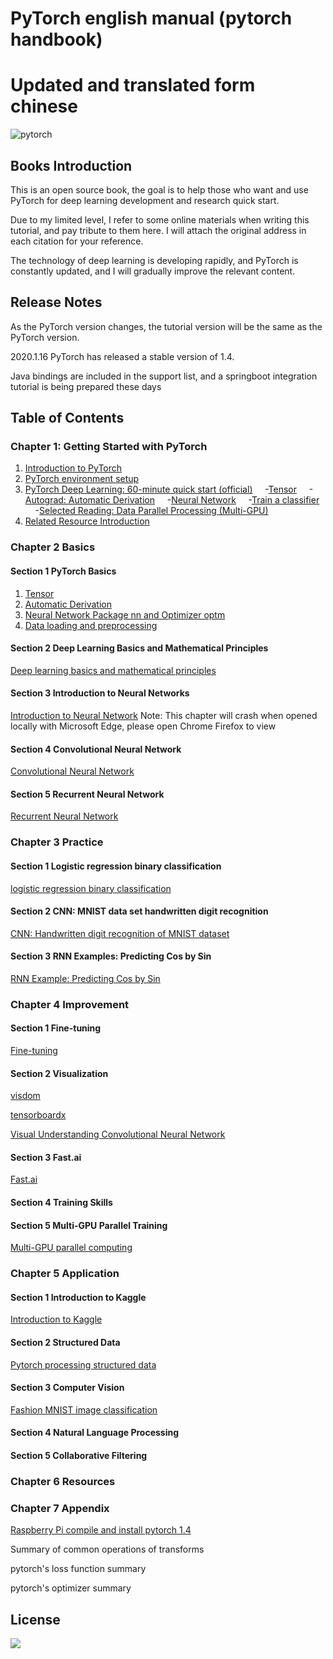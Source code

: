 # PyTorch english manual (pytorch handbook)
# Updated and translated form chinese
![pytorch](https://raw.githubusercontent.com/pytorch/pytorch/master/docs/source/_static/img/pytorch-logo-dark.png)

## Books Introduction
This is an open source book, the goal is to help those who want and use PyTorch for deep learning development and research quick start.

Due to my limited level, I refer to some online materials when writing this tutorial, and pay tribute to them here. I will attach the original address in each citation for your reference.

The technology of deep learning is developing rapidly, and PyTorch is constantly updated, and I will gradually improve the relevant content.

## Release Notes
As the PyTorch version changes, the tutorial version will be the same as the PyTorch version.

2020.1.16 PyTorch has released a stable version of 1.4.

Java bindings are included in the support list, and a springboot integration tutorial is being prepared these days







## Table of Contents

### Chapter 1: Getting Started with PyTorch

1. [Introduction to PyTorch](chapter1/1.1-pytorch-introduction.md)
2. [PyTorch environment setup](chapter1/1.2-pytorch-installation.md)
3. [PyTorch Deep Learning: 60-minute quick start (official)](chapter1/1.3-deep-learning-with-pytorch-60-minute-blitz.md)
    -[Tensor](chapter1/1_tensor_tutorial.ipynb)
    -[Autograd: Automatic Derivation](chapter1/2_autograd_tutorial.ipynb)
    -[Neural Network](chapter1/3_neural_networks_tutorial.ipynb)
    -[Train a classifier](chapter1/4_cifar10_tutorial.ipynb)
    -[Selected Reading: Data Parallel Processing (Multi-GPU)](chapter1/5_data_parallel_tutorial.ipynb)
4. [Related Resource Introduction](chapter1/1.4-pytorch-resource.md)

### Chapter 2 Basics
#### Section 1 PyTorch Basics
1. [Tensor](chapter2/2.1.1.pytorch-basics-tensor.ipynb)
2. [Automatic Derivation](chapter2/2.1.2-pytorch-basics-autograd.ipynb)
3. [Neural Network Package nn and Optimizer optm](chapter2/2.1.3-pytorch-basics-nerual-network.ipynb)
4. [Data loading and preprocessing](chapter2/2.1.4-pytorch-basics-data-loader.ipynb)
#### Section 2 Deep Learning Basics and Mathematical Principles

[Deep learning basics and mathematical principles](chapter2/2.2-deep-learning-basic-mathematics.ipynb)

#### Section 3 Introduction to Neural Networks

[Introduction to Neural Network](chapter2/2.3-deep-learning-neural-network-introduction.ipynb) Note: This chapter will crash when opened locally with Microsoft Edge, please open Chrome Firefox to view

#### Section 4 Convolutional Neural Network

[Convolutional Neural Network](chapter2/2.4-cnn.ipynb)

#### Section 5 Recurrent Neural Network

[Recurrent Neural Network](chapter2/2.5-rnn.ipynb)

### Chapter 3 Practice
#### Section 1 Logistic regression binary classification

[logistic regression binary classification](chapter3/3.1-logistic-regression.ipynb)


#### Section 2 CNN: MNIST data set handwritten digit recognition

[CNN: Handwritten digit recognition of MNIST dataset](chapter3/3.2-mnist.ipynb)

#### Section 3 RNN Examples: Predicting Cos by Sin

[RNN Example: Predicting Cos by Sin](chapter3/3.3-rnn.ipynb)

### Chapter 4 Improvement
#### Section 1 Fine-tuning

[Fine-tuning](chapter4/4.1-fine-tuning.ipynb)

#### Section 2 Visualization

[visdom](chapter4/4.2.1-visdom.ipynb)

[tensorboardx](chapter4/4.2.2-tensorboardx.ipynb)

[Visual Understanding Convolutional Neural Network](chapter4/4.2.3-cnn-visualizing.ipynb)

#### Section 3 Fast.ai
[Fast.ai](chapter4/4.3-fastai.ipynb)
#### Section 4 Training Skills

#### Section 5 Multi-GPU Parallel Training
[Multi-GPU parallel computing](chapter4/4.5-multiply-gpu-parallel-training.ipynb)

### Chapter 5 Application
#### Section 1 Introduction to Kaggle
[Introduction to Kaggle](chapter5/5.1-kaggle.md)
#### Section 2 Structured Data
[Pytorch processing structured data](chapter5/5.2-Structured-Data.ipynb)
#### Section 3 Computer Vision
[Fashion MNIST image classification](chapter5/5.3-Fashion-MNIST.ipynb)
#### Section 4 Natural Language Processing
#### Section 5 Collaborative Filtering

### Chapter 6 Resources


### Chapter 7 Appendix

[Raspberry Pi compile and install pytorch 1.4](pi/)

Summary of common operations of transforms

pytorch's loss function summary

pytorch's optimizer summary

## License


![](https://i.creativecommons.org/l/by-nc-sa/3.0/88x31.png)

